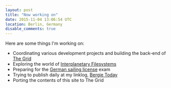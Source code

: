```yaml
---
layout: post
title: "Now working on"
date: 2015-11-04 13:06:54 UTC
location: Berlin, Germany
disable_comments: true
---
```

Here are some things I'm working on:

* Coordinating various development projects and building the back-end of [The Grid](https://thegrid.io/)
* Exploring the world of [Interplanetary Filesystems](https://ipfs.io/)
* Preparing for the [German sailing license](https://de.wikipedia.org/wiki/Sportbootf%C3%BChrerschein_Binnen) exam
* Trying to publish daily at my linklog, [Bergie Today](http://bergie.today/)
* Porting the contents of this site to The Grid
